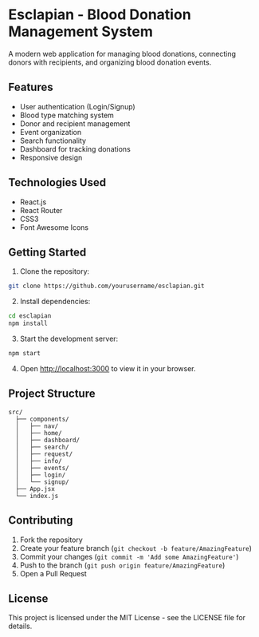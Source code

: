 # Esclapian - Blood Donation Management System

A modern web application for managing blood donations, connecting donors with recipients, and organizing blood donation events.

## Features

- User authentication (Login/Signup)
- Blood type matching system
- Donor and recipient management
- Event organization
- Search functionality
- Dashboard for tracking donations
- Responsive design

## Technologies Used

- React.js
- React Router
- CSS3
- Font Awesome Icons

## Getting Started

1. Clone the repository:
```bash
git clone https://github.com/yourusername/esclapian.git
```

2. Install dependencies:
```bash
cd esclapian
npm install
```

3. Start the development server:
```bash
npm start
```

4. Open [http://localhost:3000](http://localhost:3000) to view it in your browser.

## Project Structure

```
src/
  ├── components/
  │   ├── nav/
  │   ├── home/
  │   ├── dashboard/
  │   ├── search/
  │   ├── request/
  │   ├── info/
  │   ├── events/
  │   ├── login/
  │   └── signup/
  ├── App.jsx
  └── index.js
```

## Contributing

1. Fork the repository
2. Create your feature branch (`git checkout -b feature/AmazingFeature`)
3. Commit your changes (`git commit -m 'Add some AmazingFeature'`)
4. Push to the branch (`git push origin feature/AmazingFeature`)
5. Open a Pull Request

## License

This project is licensed under the MIT License - see the LICENSE file for details.
